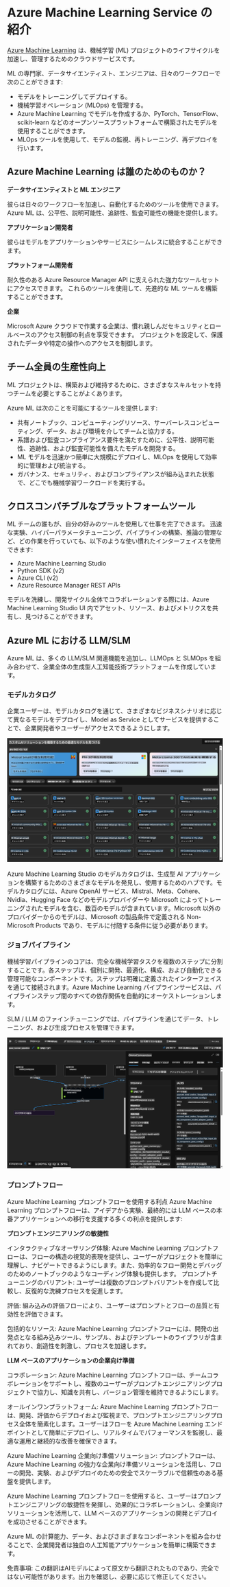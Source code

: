 # **Azure Machine Learning Service の紹介**

[Azure Machine Learning](https://ml.azure.com?WT.mc_id=aiml-138114-kinfeylo) は、機械学習 (ML) プロジェクトのライフサイクルを加速し、管理するためのクラウドサービスです。

ML の専門家、データサイエンティスト、エンジニアは、日々のワークフローで次のことができます:

- モデルをトレーニングしてデプロイする。
- 機械学習オペレーション (MLOps) を管理する。
- Azure Machine Learning でモデルを作成するか、PyTorch、TensorFlow、scikit-learn などのオープンソースプラットフォームで構築されたモデルを使用することができます。
- MLOps ツールを使用して、モデルの監視、再トレーニング、再デプロイを行います。

## Azure Machine Learning は誰のためのものか？

**データサイエンティストと ML エンジニア**

彼らは日々のワークフローを加速し、自動化するためのツールを使用できます。
Azure ML は、公平性、説明可能性、追跡性、監査可能性の機能を提供します。

**アプリケーション開発者**

彼らはモデルをアプリケーションやサービスにシームレスに統合することができます。

**プラットフォーム開発者**

耐久性のある Azure Resource Manager API に支えられた強力なツールセットにアクセスできます。
これらのツールを使用して、先進的な ML ツールを構築することができます。

**企業**

Microsoft Azure クラウドで作業する企業は、慣れ親しんだセキュリティとロールベースのアクセス制御の利点を享受できます。
プロジェクトを設定して、保護されたデータや特定の操作へのアクセスを制御します。

## チーム全員の生産性向上

ML プロジェクトは、構築および維持するために、さまざまなスキルセットを持つチームを必要とすることがよくあります。

Azure ML は次のことを可能にするツールを提供します:
- 共有ノートブック、コンピューティングリソース、サーバーレスコンピューティング、データ、および環境を介してチームと協力する。
- 系譜および監査コンプライアンス要件を満たすために、公平性、説明可能性、追跡性、および監査可能性を備えたモデルを開発する。
- ML モデルを迅速かつ簡単に大規模にデプロイし、MLOps を使用して効率的に管理および統治する。
- ガバナンス、セキュリティ、およびコンプライアンスが組み込まれた状態で、どこでも機械学習ワークロードを実行する。

## クロスコンパチブルなプラットフォームツール

ML チームの誰もが、自分の好みのツールを使用して仕事を完了できます。
迅速な実験、ハイパーパラメータチューニング、パイプラインの構築、推論の管理など、どの作業を行っていても、以下のような使い慣れたインターフェイスを使用できます:
- Azure Machine Learning Studio
- Python SDK (v2)
- Azure CLI (v2)
- Azure Resource Manager REST APIs

モデルを洗練し、開発サイクル全体でコラボレーションする際には、Azure Machine Learning Studio UI 内でアセット、リソース、およびメトリクスを共有し、見つけることができます。

## **Azure ML における LLM/SLM**

Azure ML は、多くの LLM/SLM 関連機能を追加し、LLMOps と SLMOps を組み合わせて、企業全体の生成型人工知能技術プラットフォームを作成しています。

### **モデルカタログ**

企業ユーザーは、モデルカタログを通じて、さまざまなビジネスシナリオに応じて異なるモデルをデプロイし、Model as Service としてサービスを提供することで、企業開発者やユーザーがアクセスできるようにします。

![models](../../../../translated_images/models.cb8d085cb832f2d0d8b24e4c091e223d3aa6a585f5ab53747e8d3db7ed3d2446.ja.png)

Azure Machine Learning Studio のモデルカタログは、生成型 AI アプリケーションを構築するためのさまざまなモデルを発見し、使用するためのハブです。モデルカタログには、Azure OpenAI サービス、Mistral、Meta、Cohere、Nvidia、Hugging Face などのモデルプロバイダーや Microsoft によってトレーニングされたモデルを含む、数百のモデルが含まれています。Microsoft 以外のプロバイダーからのモデルは、Microsoft の製品条件で定義される Non-Microsoft Products であり、モデルに付随する条件に従う必要があります。

### **ジョブパイプライン**

機械学習パイプラインのコアは、完全な機械学習タスクを複数のステップに分割することです。各ステップは、個別に開発、最適化、構成、および自動化できる管理可能なコンポーネントです。ステップは明確に定義されたインターフェイスを通じて接続されます。Azure Machine Learning パイプラインサービスは、パイプラインステップ間のすべての依存関係を自動的にオーケストレーションします。

SLM / LLM のファインチューニングでは、パイプラインを通じてデータ、トレーニング、および生成プロセスを管理できます。

![finetuning](../../../../translated_images/finetuning.45db682d7f536aeb2a5f38d7bd8a42e61d02b6729f6d39df7a97ff4fad4c42b6.ja.png)

### **プロンプトフロー**

Azure Machine Learning プロンプトフローを使用する利点
Azure Machine Learning プロンプトフローは、アイデアから実験、最終的には LLM ベースの本番アプリケーションへの移行を支援する多くの利点を提供します:

**プロンプトエンジニアリングの敏捷性**

インタラクティブなオーサリング体験: Azure Machine Learning プロンプトフローは、フローの構造の視覚的表現を提供し、ユーザーがプロジェクトを簡単に理解し、ナビゲートできるようにします。また、効率的なフロー開発とデバッグのためのノートブックのようなコーディング体験も提供します。
プロンプトチューニングのバリアント: ユーザーは複数のプロンプトバリアントを作成して比較し、反復的な洗練プロセスを促進します。

評価: 組み込みの評価フローにより、ユーザーはプロンプトとフローの品質と有効性を評価できます。

包括的なリソース: Azure Machine Learning プロンプトフローには、開発の出発点となる組み込みツール、サンプル、およびテンプレートのライブラリが含まれており、創造性を刺激し、プロセスを加速します。

**LLM ベースのアプリケーションの企業向け準備**

コラボレーション: Azure Machine Learning プロンプトフローは、チームコラボレーションをサポートし、複数のユーザーがプロンプトエンジニアリングプロジェクトで協力し、知識を共有し、バージョン管理を維持できるようにします。

オールインワンプラットフォーム: Azure Machine Learning プロンプトフローは、開発、評価からデプロイおよび監視まで、プロンプトエンジニアリングプロセス全体を簡素化します。ユーザーはフローを Azure Machine Learning エンドポイントとして簡単にデプロイし、リアルタイムでパフォーマンスを監視し、最適な運用と継続的な改善を確保できます。

Azure Machine Learning 企業向け準備ソリューション: プロンプトフローは、Azure Machine Learning の強力な企業向け準備ソリューションを活用し、フローの開発、実験、およびデプロイのための安全でスケーラブルで信頼性のある基盤を提供します。

Azure Machine Learning プロンプトフローを使用すると、ユーザーはプロンプトエンジニアリングの敏捷性を発揮し、効果的にコラボレーションし、企業向けソリューションを活用して、LLM ベースのアプリケーションの開発とデプロイを成功させることができます。

Azure ML の計算能力、データ、およびさまざまなコンポーネントを組み合わせることで、企業開発者は独自の人工知能アプリケーションを簡単に構築できます。

免責事項: この翻訳はAIモデルによって原文から翻訳されたものであり、完全ではない可能性があります。出力を確認し、必要に応じて修正してください。